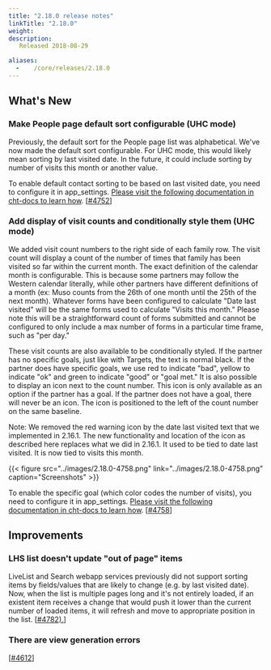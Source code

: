 ```yaml
---
title: "2.18.0 release notes"
linkTitle: "2.18.0"
weight:
description: 
   Released 2018-08-29

aliases:
  -    /core/releases/2.18.0
---
```


## What's New

### Make People page default sort configurable (UHC mode)

Previously, the default sort for the People page list was alphabetical. We've now made the default sort configurable. For UHC mode, this would likely mean sorting by last visited date. In the future, it could include sorting by number of visits this month or another value.

To enable default contact sorting to be based on last visited date, you need to configure it in app_settings. [Please visit the following documentation in cht-docs to learn how](https://docs.communityhealthtoolkit.org/apps/reference/app-settings/). [[#4752](https://github.com/medic/cht-core/issues/4752)]


### Add display of visit counts and conditionally style them (UHC mode)

We added visit count numbers to the right side of each family row. The visit count will display a count of the number of times that family has been visited so far within the current month. The exact definition of the calendar month is configurable. This is because some partners may follow the Western calendar literally, while other partners have different definitions of a month (ex: Muso counts from the 26th of one month until the 25th of the next month). Whatever forms have been configured to calculate "Date last visited" will be the same forms used to calculate "Visits this month." Please note this will be a straightforward count of forms submitted and cannot be configured to only include a max number of forms in a particular time frame, such as "per day."

These visit counts are also available to be conditionally styled. If the partner has no specific goals, just like with Targets, the text is normal black. If the partner does have specific goals, we use red to indicate "bad", yellow to indicate "ok" and green to indicate "good" or "goal met." It is also possible to display an icon next to the count number. This icon is only available as an option if the partner has a goal. If the partner does not have a goal, there will never be an icon. The icon is positioned to the left of the count number on the same baseline.

Note: We removed the red warning icon by the date last visited text that we implemented in 2.16.1. The new functionality and location of the icon as described here replaces what we did in 2.16.1. It used to be tied to date last visited. It is now tied to visits this month.

{{< figure src="../images/2.18.0-4758.png" link="../images/2.18.0-4758.png" caption="Screenshots" >}}

To enable the specific goal (which color codes the number of visits), you need to configure it in app_settings. [Please visit the following documentation in cht-docs to learn how](https://docs.communityhealthtoolkit.org/apps/reference/app-settings/#optional-settings). [[#4758](https://github.com/medic/cht-core/issues/4758)]


## Improvements

### LHS list doesn't update "out of page" items

LiveList and Search webapp services previously did not support sorting items by fields/values that are likely to change (e.g. by last visited date). Now, when the list is multiple pages long and it's not entirely loaded, if an existent item receives a change that would push it lower than the current number of loaded items, it will refresh and move to appropriate position in the list. [[#4782).](https://github.com/medic/cht-core/issues/4782)]

### There are view generation errors
[[#4612](https://github.com/medic/cht-core/issues/4612)]
